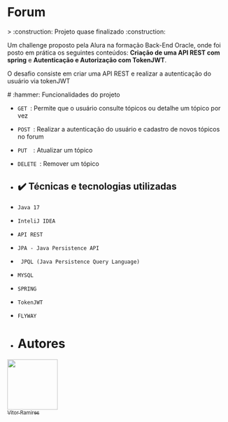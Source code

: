 <h1 alig="center">Forum</h1>
> :construction: Projeto quase finalizado :construction:
<p>Um challenge proposto pela Alura na formação Back-End Oracle, onde foi posto em prática os seguintes conteúdos: <strong>Criação de uma API REST com spring</strong> e <strong>Autenticação e Autorização com TokenJWT</strong>.</p>
<p> O desafio consiste em criar uma API REST e realizar a autenticação do usuário via tokenJWT</p></p>
# :hammer: Funcionalidades do projeto

- `GET `: Permite que o usuário consulte tópicos ou detalhe um tópico por vez
- `POST `: Realizar a autenticação do usuário e cadastro de novos tópicos no forum
- `PUT  `: Atualizar um tópico
- `DELETE `: Remover um tópico

- ## ✔️ Técnicas e tecnologias utilizadas

- ``Java 17``
- ``InteliJ IDEA``
- ``API REST``
- ``JPA - Java Persistence API``
- `` JPQL (Java Persistence Query Language)``
- ``MYSQL``
- ``SPRING``
- ``TokenJWT``
- ``FLYWAY``

- # Autores

[<img loading="lazy" src="https://avatars.githubusercontent.com/u/100639511?v=4" width=115><br><sub>Vitor Ramires</sub>](https://github.com/VitorRamires468) 
